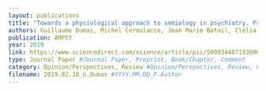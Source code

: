 ```yaml
---
layout: publications
title: "Towards a physiological approach to semiology in psychiatry. Part 2: Perspectives offered by systemic biology"
authors: Guillaume Dumas, Michel Cermolacce, Jean Marie Batail, Clélia Quiles, Jean-Arthur Micoulaud-Franch
publication: AMPSY
year: 2019
link: https://www.sciencedirect.com/science/article/pii/S0003448719300058
type: Journal Paper #Journal Paper, Preprint, Book/Chapter, Comment
category: Opinion/Perspectives, Review #Opinion/Perspectives, Review, Computational, Social Cognitive and Affective Neuroscience, Experimental
filename: 2019.02.10_G.Dumas #YYYY.MM.DD_F.Author
---
```

